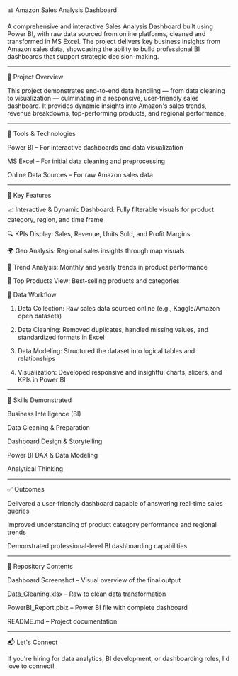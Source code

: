 📊 Amazon Sales Analysis Dashboard

A comprehensive and interactive Sales Analysis Dashboard built using Power BI, with raw data sourced from online platforms, cleaned and transformed in MS Excel. The project delivers key business insights from Amazon sales data, showcasing the ability to build professional BI dashboards that support strategic decision-making.


---

🚀 Project Overview

This project demonstrates end-to-end data handling — from data cleaning to visualization — culminating in a responsive, user-friendly sales dashboard. It provides dynamic insights into Amazon's sales trends, revenue breakdowns, top-performing products, and regional performance.


---

🔧 Tools & Technologies

Power BI – For interactive dashboards and data visualization

MS Excel – For initial data cleaning and preprocessing

Online Data Sources – For raw Amazon sales data



---

📌 Key Features

📈 Interactive & Dynamic Dashboard: Fully filterable visuals for product category, region, and time frame

🔍 KPIs Display: Sales, Revenue, Units Sold, and Profit Margins

🌍 Geo Analysis: Regional sales insights through map visuals

🧠 Trend Analysis: Monthly and yearly trends in product performance

🛒 Top Products View: Best-selling products and categories


📂 Data Workflow

1. Data Collection: Raw sales data sourced online (e.g., Kaggle/Amazon open datasets)


2. Data Cleaning: Removed duplicates, handled missing values, and standardized formats in Excel


3. Data Modeling: Structured the dataset into logical tables and relationships


4. Visualization: Developed responsive and insightful charts, slicers, and KPIs in Power BI




---

🎯 Skills Demonstrated

Business Intelligence (BI)

Data Cleaning & Preparation

Dashboard Design & Storytelling

Power BI DAX & Data Modeling

Analytical Thinking



---

✅ Outcomes

Delivered a user-friendly dashboard capable of answering real-time sales queries

Improved understanding of product category performance and regional trends

Demonstrated professional-level BI dashboarding capabilities



---

📁 Repository Contents

Dashboard Screenshot – Visual overview of the final output

Data_Cleaning.xlsx – Raw to clean data transformation

PowerBI_Report.pbix – Power BI file with complete dashboard

README.md – Project documentation



---

📬 Let's Connect

If you're hiring for data analytics, BI development, or dashboarding roles, I'd love to connect!
